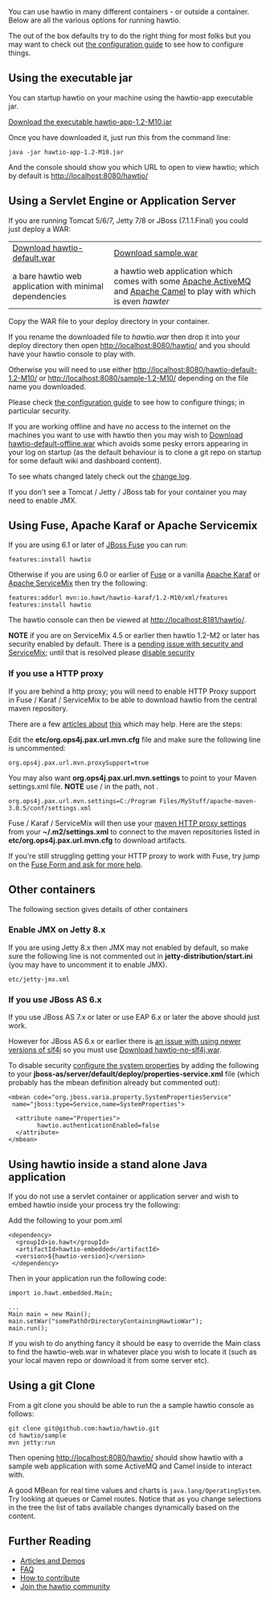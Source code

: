 You can use hawtio in many different containers - or outside a container. Below are all the various options for running hawtio.

The out of the box defaults try to do the right thing for most folks but you may want to check out [the configuration guide](http://hawt.io/configuration/index.html) to see how to configure things.


## Using the executable jar

You can startup hawtio on your machine using the hawtio-app executable jar.

<a class="btn btn-large  btn-primary" href="https://oss.sonatype.org/content/repositories/public/io/hawt/hawtio-app/1.2-M10/hawtio-app-1.2-M10.jar">Download the executable hawtio-app-1.2-M10.jar</a>

Once you have downloaded it, just run this from the command line:

    java -jar hawtio-app-1.2-M10.jar

 And the console should show you which URL to open to view hawtio; which by default is [http://localhost:8080/hawtio/](http://localhost:8080/hawtio/)

## Using a Servlet Engine or Application Server

If you are running Tomcat 5/6/7, Jetty 7/8 or JBoss (7.1.1.Final) you could just deploy a WAR:

<table class="buttonTable">
  <tr>
    <td>
      <a class="btn btn-large  btn-primary" href="https://oss.sonatype.org/content/repositories/public/io/hawt/hawtio-default/1.2-M10/hawtio-default-1.2-M10.war">Download hawtio-default.war</a>
    </td>
    <td>
      <a class="btn btn-large  btn-primary" href="https://oss.sonatype.org/content/repositories/public/io/hawt/sample/1.2-M10/sample-1.2-M10.war">Download sample.war</a>
    </td>
  </tr>
  <tr>
    <td>
      a bare hawtio web application with minimal dependencies
    </td>
    <td>
      a hawtio web application which comes with some <a href="http://activemq.apache.org/">Apache ActiveMQ</a> and
      <a href="http://camel.apache.org/">Apache Camel</a> to play with which is even <i>hawter</i>
    </td>
  </tr>
</table>

Copy the WAR file to your deploy directory in your container.

If you rename the downloaded file to _hawtio.war_ then drop it into your deploy directory then open [http://localhost:8080/hawtio/](http://localhost:8080/hawtio/) and you should have your hawtio console to play with.

Otherwise you will need to use either [http://localhost:8080/hawtio-default-1.2-M10/](http://localhost:8080/hawtio-default-1.2-M10/) or [http://localhost:8080/sample-1.2-M10/](http://localhost:8080/sample-1.2-M10/)  depending on the file name you downloaded.

Please check [the configuration guide](http://hawt.io/configuration/index.html) to see how to configure things; in particular security.

If you are working offline and have no access to the internet on the machines you want to use with hawtio then you may wish to
 <a class="btn" href="https://oss.sonatype.org/content/repositories/public/io/hawt/hawtio-default-offline/1.2-M10/hawtio-default-offline-1.2-M10.war">Download hawtio-default-offline.war</a> which avoids some pesky errors appearing in your log on startup (as the default behaviour is to clone a git repo on startup for some default wiki and dashboard content).

To see whats changed lately check out the [change log](http://hawt.io/changelog.html).

If you don't see a Tomcat / Jetty / JBoss tab for your container you may need to enable JMX.

## Using Fuse, Apache Karaf or Apache Servicemix

If you are using 6.1 or later of [JBoss Fuse](http://www.jboss.org/products/fuse) you can run:

    features:install hawtio

Otherwise if you are using 6.0 or earlier of [Fuse](http://www.jboss.org/products/fuse) or a vanilla [Apache Karaf](http://karaf.apache.org/) or [Apache ServiceMix](http://servicemix.apache.org/) then try the following:

    features:addurl mvn:io.hawt/hawtio-karaf/1.2-M10/xml/features
    features:install hawtio

The hawtio console can then be viewed at [http://localhost:8181/hawtio/](http://localhost:8181/hawtio/).

**NOTE** if you are on ServiceMix 4.5 or earlier then hawtio 1.2-M2 or later has security enabled by default. There is a [pending issue with security and ServiceMix](https://github.com/hawtio/hawtio/issues/438); until that is resolved please [disable security](https://github.com/hawtio/hawtio/blob/master/doc/Configuration.md#configuring-or-disabling-security-in-karaf-servicemix-fuse)


### If you use a HTTP proxy

If you are behind a http proxy; you will need to enable HTTP Proxy support in Fuse / Karaf / ServiceMix to be able to download hawtio from the central maven repository.

There are a few [articles about](http://mpashworth.wordpress.com/2012/09/27/installing-apache-karaf-features-behind-a-firewall/) [this](http://stackoverflow.com/questions/9922467/how-to-setup-a-proxy-for-apache-karaf) which may help. Here are the steps:

Edit the **etc/org.ops4j.pax.url.mvn.cfg** file and make sure the following line is uncommented:

    org.ops4j.pax.url.mvn.proxySupport=true

You may also want **org.ops4j.pax.url.mvn.settings** to point to your Maven settings.xml file. **NOTE** use / in the path, not \.

    org.ops4j.pax.url.mvn.settings=C:/Program Files/MyStuff/apache-maven-3.0.5/conf/settings.xml

Fuse / Karaf / ServiceMix will then use your [maven HTTP proxy settings](http://maven.apache.org/guides/mini/guide-proxies.html) from your **~/.m2/settings.xml** to connect to the maven repositories listed in **etc/org.ops4j.pax.url.mvn.cfg** to download artifacts.

If you're still struggling getting your HTTP proxy to work with Fuse, try jump on the [Fuse Form and ask for more help](https://community.jboss.org/en/jbossfuse).

## Other containers

The following section gives details of other containers

### Enable JMX on Jetty 8.x

If you are using Jetty 8.x then JMX may not enabled by default, so make sure the following line is not commented out in **jetty-distribution/start.ini** (you may have to uncomment it to enable JMX).

    etc/jetty-jmx.xml

### If you use JBoss AS 6.x

If you use JBoss AS 7.x or later or use EAP 6.x or later the above should just work.

However for JBoss AS 6.x or earlier there is [an issue with using newer versions of slf4j](http://totalprogus.blogspot.co.uk/2011/06/javalanglinkageerror-loader-constraint.html) so you must use <a class="btn" href="https://oss.sonatype.org/content/repositories/public/io/hawt/hawtio-no-slf4j/1.2-M10/hawtio-no-slf4j-1.2-M10.war">Download hawtio-no-slf4j.war</a>.

To disable security [configure the system properties](http://www.mastertheboss.com/jboss-configuration/how-to-inject-system-properties-into-jboss) by adding the following to your **jboss-as/server/default/deploy/properties-service.xml** file (which probably has the mbean definition already but commented out):

    <mbean code="org.jboss.varia.property.SystemPropertiesService"
     name="jboss:type=Service,name=SystemProperties">

      <attribute name="Properties">
            hawtio.authenticationEnabled=false
      </attribute>
    </mbean>


## Using hawtio inside a stand alone Java application

If you do not use a servlet container or application server and wish to embed hawtio inside your process try the following:

Add the following to your pom.xml

    <dependency>
      <groupId>io.hawt</groupId>
      <artifactId>hawtio-embedded</artifactId>
      <version>${hawtio-version}</version>
     </dependency>

Then in your application run the following code:

    import io.hawt.embedded.Main;

    ...
    Main main = new Main();
    main.setWar("somePathOrDirectoryContainingHawtioWar");
    main.run();

If you wish to do anything fancy it should be easy to override the Main class to find the hawtio-web.war in whatever place you wish to locate it (such as your local maven repo or download it from some server etc).

## Using a git Clone

From a git clone you should be able to run the a sample hawtio console as follows:

    git clone git@github.com:hawtio/hawtio.git
    cd hawtio/sample
    mvn jetty:run

Then opening [http://localhost:8080/hawtio/](http://localhost:8080/hawtio/) should show hawtio with a sample web application with some ActiveMQ and Camel inside to interact with.

A good MBean for real time values and charts is `java.lang/OperatingSystem`. Try looking at queues or Camel routes. Notice that as you change selections in the tree the list of tabs available changes dynamically based on the content.

## Further Reading

* [Articles and Demos](http://hawt.io/articles/index.html)
* [FAQ](http://hawt.io/faq/index.html)
* [How to contribute](http://hawt.io/contributing/index.html)
* [Join the hawtio community](http://hawt.io/community/index.html)
